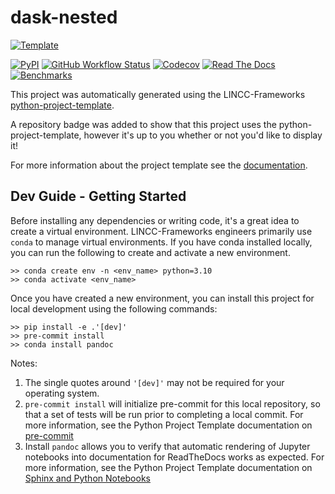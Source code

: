 # dask-nested

[![Template](https://img.shields.io/badge/Template-LINCC%20Frameworks%20Python%20Project%20Template-brightgreen)](https://lincc-ppt.readthedocs.io/en/latest/)

[![PyPI](https://img.shields.io/pypi/v/dask-nested?color=blue&logo=pypi&logoColor=white)](https://pypi.org/project/dask-nested/)
[![GitHub Workflow Status](https://img.shields.io/github/actions/workflow/status/lincc-frameworks/dask-nested/smoke-test.yml)](https://github.com/lincc-frameworks/dask-nested/actions/workflows/smoke-test.yml)
[![Codecov](https://codecov.io/gh/lincc-frameworks/dask-nested/branch/main/graph/badge.svg)](https://codecov.io/gh/lincc-frameworks/dask-nested)
[![Read The Docs](https://img.shields.io/readthedocs/dask-nested)](https://dask-nested.readthedocs.io/)
[![Benchmarks](https://img.shields.io/github/actions/workflow/status/lincc-frameworks/dask-nested/asv-main.yml?label=benchmarks)](https://lincc-frameworks.github.io/dask-nested/)

This project was automatically generated using the LINCC-Frameworks 
[python-project-template](https://github.com/lincc-frameworks/python-project-template).

A repository badge was added to show that this project uses the python-project-template, however it's up to
you whether or not you'd like to display it!

For more information about the project template see the 
[documentation](https://lincc-ppt.readthedocs.io/en/latest/).

## Dev Guide - Getting Started

Before installing any dependencies or writing code, it's a great idea to create a
virtual environment. LINCC-Frameworks engineers primarily use `conda` to manage virtual
environments. If you have conda installed locally, you can run the following to
create and activate a new environment.

```
>> conda create env -n <env_name> python=3.10
>> conda activate <env_name>
```

Once you have created a new environment, you can install this project for local
development using the following commands:

```
>> pip install -e .'[dev]'
>> pre-commit install
>> conda install pandoc
```

Notes:
1. The single quotes around `'[dev]'` may not be required for your operating system.
2. `pre-commit install` will initialize pre-commit for this local repository, so
   that a set of tests will be run prior to completing a local commit. For more
   information, see the Python Project Template documentation on 
   [pre-commit](https://lincc-ppt.readthedocs.io/en/latest/practices/precommit.html)
3. Install `pandoc` allows you to verify that automatic rendering of Jupyter notebooks
   into documentation for ReadTheDocs works as expected. For more information, see
   the Python Project Template documentation on
   [Sphinx and Python Notebooks](https://lincc-ppt.readthedocs.io/en/latest/practices/sphinx.html#python-notebooks)

